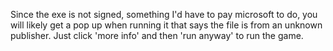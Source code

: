 Since the exe is not signed, something I'd have to pay microsoft to do, you will likely get a pop up when running it that says the file is from an unknown publisher. Just click 'more info' and then 'run anyway' to run the game.
